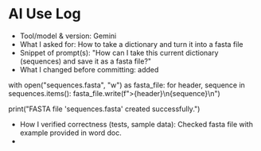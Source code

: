 # AI Use Log
- Tool/model & version: Gemini
- What I asked for: How to take a dictionary and turn it into a fasta file
- Snippet of prompt(s): "How can I take this current dictionary (sequences) and save it as a fasta file?"
- What I changed before committing: added

with open("sequences.fasta", "w") as fasta_file:
    for header, sequence in sequences.items():
        fasta_file.write(f">{header}\n{sequence}\n")

print("FASTA file 'sequences.fasta' created successfully.")

- How I verified correctness (tests, sample data): Checked fasta file with example provided in word doc.
- 
